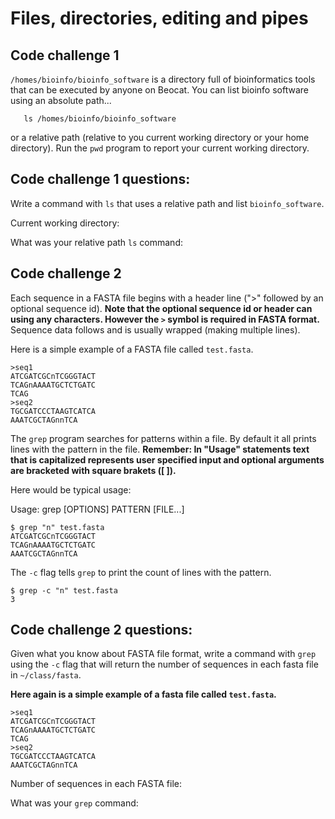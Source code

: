 Files, directories, editing and pipes
=====================================

## Code challenge 1

`/homes/bioinfo/bioinfo_software` is a directory full of bioinformatics tools that can be executed by anyone on Beocat. You can list bioinfo software using an absolute path...

       ls /homes/bioinfo/bioinfo_software

or a relative path (relative to you current working directory or your home directory). Run the `pwd` program to report your current working directory. 

## Code challenge 1 questions:
Write a command with `ls` that uses a relative path and list `bioinfo_software`.

Current working directory:

What was your relative path `ls` command:

## Code challenge 2

Each sequence in a FASTA file begins with a header line (">" followed by an optional sequence id). **Note that the optional sequence id or header can using any characters. However the `>` symbol is required in FASTA format.** Sequence data follows and is usually wrapped (making multiple lines).

Here is a simple example of a FASTA file called `test.fasta`.

```
>seq1
ATCGATCGCnTCGGGTACT
TCAGnAAAATGCTCTGATC
TCAG
>seq2
TGCGATCCCTAAGTCATCA
AAATCGCTAGnnTCA
```

The `grep` program searches for patterns within a file. By default it all prints lines with the pattern in the file. **Remember: In "Usage" statements text that is capitalized represents user specified input and optional arguments are bracketed with square brakets ([ ]).**

Here would be typical usage:

   Usage:   grep [OPTIONS] PATTERN [FILE...]

```
$ grep "n" test.fasta
ATCGATCGCnTCGGGTACT
TCAGnAAAATGCTCTGATC
AAATCGCTAGnnTCA
```
The `-c` flag tells `grep` to print the count of lines with the pattern.

```
$ grep -c "n" test.fasta
3
```

## Code challenge 2 questions:
Given what you know about FASTA file format, write a command with `grep` using the `-c` flag that will return the number of sequences in each fasta file in `~/class/fasta`.

**Here again is a simple example of a fasta file called `test.fasta`.**

```
>seq1
ATCGATCGCnTCGGGTACT
TCAGnAAAATGCTCTGATC
TCAG
>seq2
TGCGATCCCTAAGTCATCA
AAATCGCTAGnnTCA
```

Number of sequences in each FASTA file:

What was your `grep` command:
